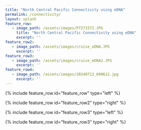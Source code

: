 ```yaml
---
title: "North Central Pacific Connectivity using eDNA"
permalink: /connectivity/
layout: splash
feature_row:
   - image_path: /assets/images/P7271572.JPG
     title: "North Central Pacific Connectivity using eDNA"
     excerpt: ''
feature_row2:
   - image_path: /assets/images/cruise_eDNA.JPG
     excerpt: ''  
feature_row3:
   - image_path: /assets/images/cruise_eDNA2.JPG
     excerpt: ''
feature_row4:
   - image_path: /assets/images/20240713_090612.jpg
     excerpt: ''
---
```

{% include feature_row id="feature_row" type="left" %}

{% include feature_row id="feature_row2" type="right" %}

{% include feature_row id="feature_row3" type="left" %}

{% include feature_row id="feature_row3" type="right" %}
